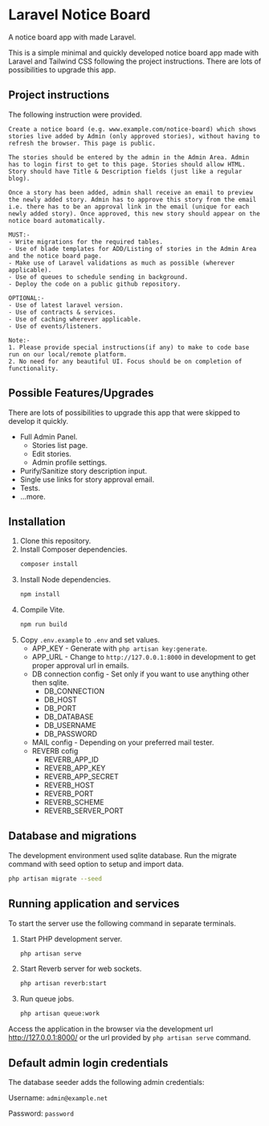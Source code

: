 # Laravel Notice Board

A notice board app with made Laravel.

This is a simple minimal and quickly developed notice board app made with Laravel and Tailwind CSS following the project instructions. There are lots of possibilities to upgrade this app.

## Project instructions

The following instruction were provided.

    Create a notice board (e.g. www.example.com/notice-board) which shows stories live added by Admin (only approved stories), without having to refresh the browser. This page is public.

    The stories should be entered by the admin in the Admin Area. Admin has to login first to get to this page. Stories should allow HTML. Story should have Title & Description fields (just like a regular blog).

    Once a story has been added, admin shall receive an email to preview the newly added story. Admin has to approve this story from the email i.e. there has to be an approval link in the email (unique for each newly added story). Once approved, this new story should appear on the notice board automatically.

    MUST:-
    - Write migrations for the required tables.
    - Use of blade templates for ADD/Listing of stories in the Admin Area and the notice board page.
    - Make use of Laravel validations as much as possible (wherever applicable).
    - Use of queues to schedule sending in background.
    - Deploy the code on a public github repository.

    OPTIONAL:-
    - Use of latest laravel version.
    - Use of contracts & services.
    - Use of caching wherever applicable.
    - Use of events/listeners.

    Note:-
    1. Please provide special instructions(if any) to make to code base run on our local/remote platform.
    2. No need for any beautiful UI. Focus should be on completion of functionality.

## Possible Features/Upgrades

There are lots of possibilities to upgrade this app that were skipped to develop it quickly.

-   Full Admin Panel.
    -   Stories list page.
    -   Edit stories.
    -   Admin profile settings.
-   Purify/Sanitize story description input.
-   Single use links for story approval email.
-   Tests.
-   ...more.

## Installation

1. Clone this repository.
1. Install Composer dependencies.
    ```bash
    composer install
    ```
1. Install Node dependencies.
    ```bash
    npm install
    ```
1. Compile Vite.
    ```bash
    npm run build
    ```
1. Copy `.env.example` to `.env` and set values.
    - APP_KEY - Generate with `php artisan key:generate`.
    - APP_URL - Change to `http://127.0.0.1:8000` in development to get proper approval url in emails.
    - DB connection config - Set only if you want to use anything other then sqlite.
        - DB_CONNECTION
        - DB_HOST
        - DB_PORT
        - DB_DATABASE
        - DB_USERNAME
        - DB_PASSWORD
    - MAIL config - Depending on your preferred mail tester.
    - REVERB cofig
        - REVERB_APP_ID
        - REVERB_APP_KEY
        - REVERB_APP_SECRET
        - REVERB_HOST
        - REVERB_PORT
        - REVERB_SCHEME
        - REVERB_SERVER_PORT

## Database and migrations

The development environment used sqlite database. Run the migrate command with seed option to setup and import data.

```bash
php artisan migrate --seed
```

## Running application and services

To start the server use the following command in separate terminals.

1. Start PHP development server.
    ```bash
    php artisan serve
    ```
1. Start Reverb server for web sockets.
    ```bash
    php artisan reverb:start
    ```
1. Run queue jobs.
    ```bash
    php artisan queue:work
    ```

Access the application in the browser via the development url http://127.0.0.1:8000/ or the url provided by `php artisan serve` command.

## Default admin login credentials

The database seeder adds the following admin credentials:

Username: `admin@example.net`

Password: `password`
